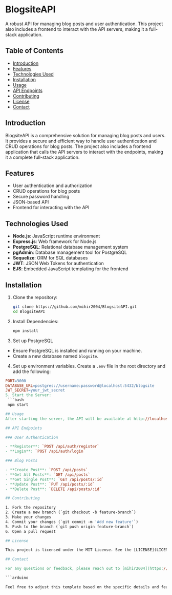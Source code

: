 # BlogsiteAPI

A robust API for managing blog posts and user authentication. 
This project also includes a frontend to interact with the API servers, making it a full-stack application.


## Table of Contents

- [Introduction](#introduction)
- [Features](#features)
- [Technologies Used](#technologies-used)
- [Installation](#installation)
- [Usage](#usage)
- [API Endpoints](#api-endpoints)
- [Contributing](#contributing)
- [License](#license)
- [Contact](#contact)

## Introduction

BlogsiteAPI is a comprehensive solution for managing blog posts and users. It provides a secure and efficient way to handle user authentication and CRUD operations for blog posts.
The project also includes a frontend application that calls the API servers to interact with the endpoints, making it a complete full-stack application.

## Features

- User authentication and authorization
- CRUD operations for blog posts
- Secure password handling
- JSON-based API
- Frontend for interacting with the API

## Technologies Used

- **Node.js**: JavaScript runtime environment
- **Express.js**: Web framework for Node.js
- **PostgreSQL**: Relational database management system
- **pgAdmin**: Database management tool for PostgreSQL
- **Sequelize**: ORM for SQL databases
- **JWT**: JSON Web Tokens for authentication
- **EJS**: Embedded JavaScript templating for the frontend

## Installation

1. Clone the repository:
   ```bash
   git clone https://github.com/mihir2004/BlogsiteAPI.git
   cd BlogsiteAPI
2. Install Dependencies: 
    ```bash
    npm install
3. Set up PostgreSQL
- Ensure PostgreSQL is installed and running on your machine.
- Create a new database named `blogsite`.
4. Set up environment variables. Create a `.env` file in the root directory and add the following:
  ```makefile
  PORT=3000
  DATABASE_URL=postgres://username:password@localhost:5432/blogsite
  JWT_SECRET=your_jwt_secret
5. Start the Server:
   ```bash
   npm start

## Usage
After starting the server, the API will be available at http://localhost:3000. You can use tools like Postman to test the endpoints.

## API Endpoints

### User Authentication

- **Register**: `POST /api/auth/register`
- **Login**: `POST /api/auth/login`

### Blog Posts

- **Create Post**: `POST /api/posts`
- **Get All Posts**: `GET /api/posts`
- **Get Single Post**: `GET /api/posts/:id`
- **Update Post**: `PUT /api/posts/:id`
- **Delete Post**: `DELETE /api/posts/:id`

## Contributing

1. Fork the repository
2. Create a new branch (`git checkout -b feature-branch`)
3. Make your changes
4. Commit your changes (`git commit -m 'Add new feature'`)
5. Push to the branch (`git push origin feature-branch`)
6. Open a pull request

## License

This project is licensed under the MIT License. See the [LICENSE](LICENSE) file for details.

## Contact

For any questions or feedback, please reach out to [mihir2004](https://github.com/mihir2004).

```arduino

Feel free to adjust this template based on the specific details and features of your project.


